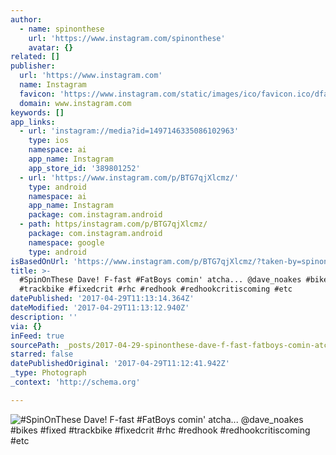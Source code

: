 ```yaml
---
author:
  - name: spinonthese
    url: 'https://www.instagram.com/spinonthese'
    avatar: {}
related: []
publisher:
  url: 'https://www.instagram.com'
  name: Instagram
  favicon: 'https://www.instagram.com/static/images/ico/favicon.ico/dfa85bb1fd63.ico'
  domain: www.instagram.com
keywords: []
app_links:
  - url: 'instagram://media?id=1497146335086102963'
    type: ios
    namespace: ai
    app_name: Instagram
    app_store_id: '389801252'
  - url: 'https://www.instagram.com/p/BTG7qjXlcmz/'
    type: android
    namespace: ai
    app_name: Instagram
    package: com.instagram.android
  - path: https/instagram.com/p/BTG7qjXlcmz/
    package: com.instagram.android
    namespace: google
    type: android
isBasedOnUrl: 'https://www.instagram.com/p/BTG7qjXlcmz/?taken-by=spinonthese'
title: >-
  #SpinOnThese Dave! F-fast #FatBoys comin' atcha... @dave_noakes #bikes #fixed
  #trackbike #fixedcrit #rhc #redhook #redhookcritiscoming #etc
datePublished: '2017-04-29T11:13:14.364Z'
dateModified: '2017-04-29T11:13:12.940Z'
description: ''
via: {}
inFeed: true
sourcePath: _posts/2017-04-29-spinonthese-dave-f-fast-fatboys-comin-atcha-dave_noa.md
starred: false
datePublishedOriginal: '2017-04-29T11:12:41.942Z'
_type: Photograph
_context: 'http://schema.org'

---
```

![#SpinOnThese Dave! F-fast #FatBoys comin' atcha... @dave_noakes #bikes #fixed #trackbike #fixedcrit #rhc #redhook #redhookcritiscoming #etc](https://scontent.cdninstagram.com/t51.2885-15/sh0.08/e35/p640x640/18012041_1354524841253008_893126509194117120_n.jpg)